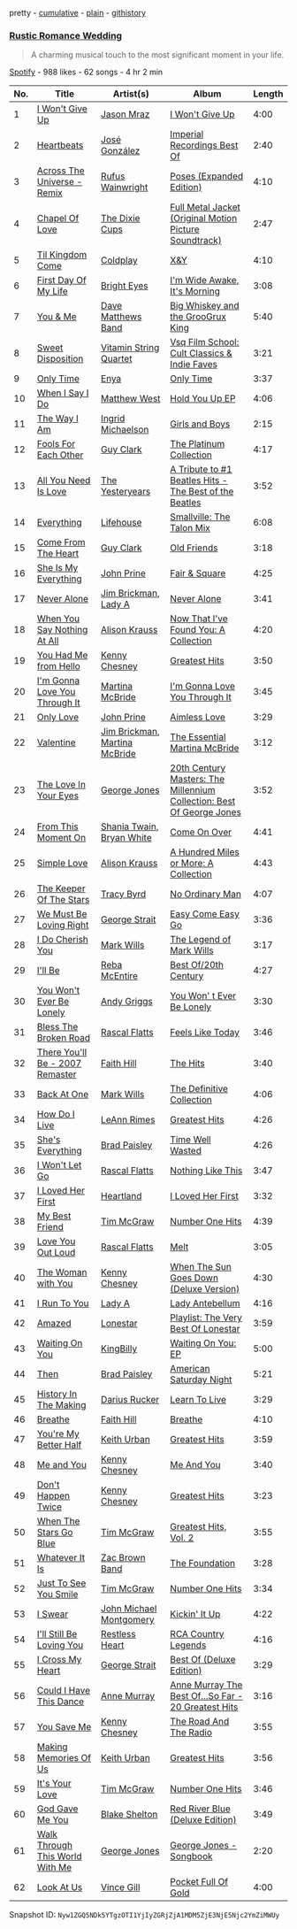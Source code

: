 pretty - [cumulative](/playlists/cumulative/2Ph68VcwRfqRdnrKhY3oPS.md) - [plain](/playlists/plain/2Ph68VcwRfqRdnrKhY3oPS) - [githistory](https://github.githistory.xyz/mackorone/spotify-playlist-archive/blob/main/playlists/plain/2Ph68VcwRfqRdnrKhY3oPS)

### [Rustic Romance Wedding](https://open.spotify.com/playlist/2Ph68VcwRfqRdnrKhY3oPS)

> A charming musical touch to the most significant moment in your life.

[Spotify](https://open.spotify.com/user/spotify) - 988 likes - 62 songs - 4 hr 2 min

| No. | Title | Artist(s) | Album | Length |
|---|---|---|---|---|
| 1 | [I Won't Give Up](https://open.spotify.com/track/05pKAafT85jeeNhZ6kq7HT) | [Jason Mraz](https://open.spotify.com/artist/4phGZZrJZRo4ElhRtViYdl) | [I Won't Give Up](https://open.spotify.com/album/3WeU5jvi9QBSbwV0hYG66P) | 4:00 |
| 2 | [Heartbeats](https://open.spotify.com/track/7BzhqmRj3iOZXqMHqiifHr) | [José González](https://open.spotify.com/artist/6xrCU6zdcSTsG2hLrojpmI) | [Imperial Recordings Best Of](https://open.spotify.com/album/6v5e6P19VdYAy73GGjRDBV) | 2:40 |
| 3 | [Across The Universe \- Remix](https://open.spotify.com/track/6GGA4fEbHJop37OOjK2kFR) | [Rufus Wainwright](https://open.spotify.com/artist/2PfBzriIMRsCXPDtSy9vg8) | [Poses \(Expanded Edition\)](https://open.spotify.com/album/5CAT7o1EpDKqLjE1x5tgqU) | 4:10 |
| 4 | [Chapel Of Love](https://open.spotify.com/track/0SMRck5oZi9hc16L6FuRF6) | [The Dixie Cups](https://open.spotify.com/artist/7ICvZfP4VHAPZ5Wdt03772) | [Full Metal Jacket \(Original Motion Picture Soundtrack\)](https://open.spotify.com/album/3tpJtzZm4Urb0n2ITN5mwF) | 2:47 |
| 5 | [Til Kingdom Come](https://open.spotify.com/track/1wQXj5bgxyZQ2XmE2X9s6n) | [Coldplay](https://open.spotify.com/artist/4gzpq5DPGxSnKTe4SA8HAU) | [X&Y](https://open.spotify.com/album/4E7bV0pzG0LciBSWTszra6) | 4:10 |
| 6 | [First Day Of My Life](https://open.spotify.com/track/5OiaAaIMYlCZONyDBxqk4G) | [Bright Eyes](https://open.spotify.com/artist/5o206eFLx38glA2bb4zqIU) | [I'm Wide Awake, It's Morning](https://open.spotify.com/album/5msfCyqu8fJYqDDV6OrXTg) | 3:08 |
| 7 | [You & Me](https://open.spotify.com/track/1qHXpsRP2gwteJCPUrc9wA) | [Dave Matthews Band](https://open.spotify.com/artist/2TI7qyDE0QfyOlnbtfDo7L) | [Big Whiskey and the GrooGrux King](https://open.spotify.com/album/0rbGx96lGWaTAPgd1a9fWR) | 5:40 |
| 8 | [Sweet Disposition](https://open.spotify.com/track/7GmgYPHccXRS9r5oQkVvk9) | [Vitamin String Quartet](https://open.spotify.com/artist/6MERXsiRbur2oJZFgYRDKz) | [Vsq Film School: Cult Classics & Indie Faves](https://open.spotify.com/album/56rhaqWDLMw6wG5Flbr72W) | 3:21 |
| 9 | [Only Time](https://open.spotify.com/track/0prw5XSbHLmKsctDEdeBuA) | [Enya](https://open.spotify.com/artist/6uothxMWeLWIhsGeF7cyo4) | [Only Time](https://open.spotify.com/album/0c4CTDOVv8MAU2T2znmhra) | 3:37 |
| 10 | [When I Say I Do](https://open.spotify.com/track/0b99xsUKkETGwZGzpX987r) | [Matthew West](https://open.spotify.com/artist/6e8OTLDQpaz1Tl2GEaxsNj) | [Hold You Up EP](https://open.spotify.com/album/1Sh8YsEhhMDI0dt9Ox4xuC) | 4:06 |
| 11 | [The Way I Am](https://open.spotify.com/track/2ZNJ9WW2gJpk7yxEI5knSA) | [Ingrid Michaelson](https://open.spotify.com/artist/2vm8GdHyrJh2O2MfbQFYG0) | [Girls and Boys](https://open.spotify.com/album/1tSCn4jEgNWSDxf9c3pQ2c) | 2:15 |
| 12 | [Fools For Each Other](https://open.spotify.com/track/78cFP4KrcUeEx06XI5y0UX) | [Guy Clark](https://open.spotify.com/artist/0Ekfvspc0hlcxdfJJVjcnq) | [The Platinum Collection](https://open.spotify.com/album/3CMo0YXSLogLdDNduUDFw9) | 4:17 |
| 13 | [All You Need Is Love](https://open.spotify.com/track/69vz0eR8Y5BturogJlYCmY) | [The Yesteryears](https://open.spotify.com/artist/7vfFFI4s6twLs3L5POUURF) | [A Tribute to \#1 Beatles Hits \- The Best of the Beatles](https://open.spotify.com/album/0BCeflkkC6czcKvv5Ixcx9) | 3:52 |
| 14 | [Everything](https://open.spotify.com/track/2HxjhEugETRl7l4Se24qYv) | [Lifehouse](https://open.spotify.com/artist/5PokPZn11xzZXyXSfnvIM3) | [Smallville: The Talon Mix](https://open.spotify.com/album/4ZS43VlYwOu0WUvFfQsleB) | 6:08 |
| 15 | [Come From The Heart](https://open.spotify.com/track/6WKhpIoenlNbDzPBBDD5DV) | [Guy Clark](https://open.spotify.com/artist/0Ekfvspc0hlcxdfJJVjcnq) | [Old Friends](https://open.spotify.com/album/4w7o2pZUJ9fcej1mA9fE7m) | 3:18 |
| 16 | [She Is My Everything](https://open.spotify.com/track/3yJGIhIzntrjL1kSVXQuVl) | [John Prine](https://open.spotify.com/artist/0nJUwPwC9Ti4vvuJ0q3MfT) | [Fair & Square](https://open.spotify.com/album/2wNjUecPR5b9xPVKKq5a9i) | 4:25 |
| 17 | [Never Alone](https://open.spotify.com/track/1Htslsoir8CIhBAp715vxm) | [Jim Brickman](https://open.spotify.com/artist/2NzWRNaaLByHyI3wpuec8P), [Lady A](https://open.spotify.com/artist/32WkQRZEVKSzVAAYqukAEA) | [Never Alone](https://open.spotify.com/album/1NM3K3fcIrt6xIgE9CXcaS) | 3:41 |
| 18 | [When You Say Nothing At All](https://open.spotify.com/track/0zu7EjQ4ij0uVpqp9eGR1J) | [Alison Krauss](https://open.spotify.com/artist/5J6L7N6B4nI1M5cwa29mQG) | [Now That I've Found You: A Collection](https://open.spotify.com/album/1yt29znD6KxC2ayfnT1Cqk) | 4:20 |
| 19 | [You Had Me from Hello](https://open.spotify.com/track/4jQvuRdc8l5M5nmbQlusa0) | [Kenny Chesney](https://open.spotify.com/artist/3grHWM9bx2E9vwJCdlRv9O) | [Greatest Hits](https://open.spotify.com/album/7hBQCzlr7jYkwvwBiLIDSp) | 3:50 |
| 20 | [I'm Gonna Love You Through It](https://open.spotify.com/track/3qpgmZfF8BDXqncaZYi4Eq) | [Martina McBride](https://open.spotify.com/artist/3P33qFNGBVXl86yQYWspFj) | [I'm Gonna Love You Through It](https://open.spotify.com/album/1peQxdtveAbaKog6dCp1oN) | 3:45 |
| 21 | [Only Love](https://open.spotify.com/track/0gU7XaWTFbfWt3ZxUT4nmI) | [John Prine](https://open.spotify.com/artist/0nJUwPwC9Ti4vvuJ0q3MfT) | [Aimless Love](https://open.spotify.com/album/3rnk4AHvr43nlyJY42iQM8) | 3:29 |
| 22 | [Valentine](https://open.spotify.com/track/0AyKFrN3VAuKzRXA2BtPgP) | [Jim Brickman](https://open.spotify.com/artist/2NzWRNaaLByHyI3wpuec8P), [Martina McBride](https://open.spotify.com/artist/3P33qFNGBVXl86yQYWspFj) | [The Essential Martina McBride](https://open.spotify.com/album/0HiQVsQdNpLarQJN3RgOhU) | 3:12 |
| 23 | [The Love In Your Eyes](https://open.spotify.com/track/3USxMmW6gDVAQvixssJyTc) | [George Jones](https://open.spotify.com/artist/2OpqcUtj10HHvGG6h9VYC5) | [20th Century Masters: The Millennium Collection: Best Of George Jones](https://open.spotify.com/album/495RJcXuyz2LErGY7KKurF) | 3:52 |
| 24 | [From This Moment On](https://open.spotify.com/track/7aDcS8ufyLrf6IqTloqfI1) | [Shania Twain](https://open.spotify.com/artist/5e4Dhzv426EvQe3aDb64jL), [Bryan White](https://open.spotify.com/artist/45kyLFJs5SIEqyzfVopuSc) | [Come On Over](https://open.spotify.com/album/5Ji9gLL9thCA79usDNBi7M) | 4:41 |
| 25 | [Simple Love](https://open.spotify.com/track/7iOAuvd1mWVhlRuQiPUVQa) | [Alison Krauss](https://open.spotify.com/artist/5J6L7N6B4nI1M5cwa29mQG) | [A Hundred Miles or More: A Collection](https://open.spotify.com/album/1CE777wFA55gdUyyHGrlPM) | 4:43 |
| 26 | [The Keeper Of The Stars](https://open.spotify.com/track/5WEK4szbQp9c7ZK6LkYd9k) | [Tracy Byrd](https://open.spotify.com/artist/0xxJO75NeIAF5jYruLYIDT) | [No Ordinary Man](https://open.spotify.com/album/53g8c9eM74nQkKXDEE5tlu) | 4:07 |
| 27 | [We Must Be Loving Right](https://open.spotify.com/track/5w3SnKBS0vwCjJZHSF1tYJ) | [George Strait](https://open.spotify.com/artist/5vngPClqofybhPERIqQMYd) | [Easy Come Easy Go](https://open.spotify.com/album/44XR4fEym71RYn4e30KOgz) | 3:36 |
| 28 | [I Do Cherish You](https://open.spotify.com/track/28dKRl0QkZcll8JEqXfe8m) | [Mark Wills](https://open.spotify.com/artist/0dlwjJe4kg9TgOMN184bJF) | [The Legend of Mark Wills](https://open.spotify.com/album/7KbUCpDM0Ercj13qWE2hz9) | 3:17 |
| 29 | [I'll Be](https://open.spotify.com/track/3cJNDQGaYptpN1FO0zCf8C) | [Reba McEntire](https://open.spotify.com/artist/02rd0anEWfMtF7iMku9uor) | [Best Of/20th Century](https://open.spotify.com/album/0Rb3coYXuUlgRLoi3UhADa) | 4:27 |
| 30 | [You Won't Ever Be Lonely](https://open.spotify.com/track/0wfr8FjpLXIO1YjqEyVCg5) | [Andy Griggs](https://open.spotify.com/artist/7CyJIUpcWZK2zFM6gKLKvD) | [You Won' t Ever Be Lonely](https://open.spotify.com/album/3CTLrEYxd3j14KtSWvp3RQ) | 3:30 |
| 31 | [Bless The Broken Road](https://open.spotify.com/track/4YjjNHtEsTX6Af4mCTupT5) | [Rascal Flatts](https://open.spotify.com/artist/0a1gHP0HAqALbEyxaD5Ngn) | [Feels Like Today](https://open.spotify.com/album/5NH87jdrVjOHt8gDMHT1Wy) | 3:46 |
| 32 | [There You'll Be \- 2007 Remaster](https://open.spotify.com/track/1s2khOWzC99udpUaPICLJI) | [Faith Hill](https://open.spotify.com/artist/25NQNriVT2YbSW80ILRWJa) | [The Hits](https://open.spotify.com/album/7fvl3dOnDrv9rq5IBmLbAa) | 3:40 |
| 33 | [Back At One](https://open.spotify.com/track/7EjflQQa1KpqzJHtn7irHN) | [Mark Wills](https://open.spotify.com/artist/0dlwjJe4kg9TgOMN184bJF) | [The Definitive Collection](https://open.spotify.com/album/53UJYswHmUEZtPxyUEM0Be) | 4:06 |
| 34 | [How Do I Live](https://open.spotify.com/track/5VJlvaPufnazmTvt2sHQqc) | [LeAnn Rimes](https://open.spotify.com/artist/2d3VHzlOEwXvmBdS4pzOPL) | [Greatest Hits](https://open.spotify.com/album/6mcwghwWeSp1Ol1IpsYDOM) | 4:26 |
| 35 | [She's Everything](https://open.spotify.com/track/3dAgQFdruU8ufWc5GE05xC) | [Brad Paisley](https://open.spotify.com/artist/13YmWQJFwgZrd4bf5IjMY4) | [Time Well Wasted](https://open.spotify.com/album/32LSfRBN2QI84fkkVX0edr) | 4:26 |
| 36 | [I Won't Let Go](https://open.spotify.com/track/1T1C9VVQ1lb60WxWZx7KoG) | [Rascal Flatts](https://open.spotify.com/artist/0a1gHP0HAqALbEyxaD5Ngn) | [Nothing Like This](https://open.spotify.com/album/7vb2No5vWyz3UhcMA9UdjG) | 3:47 |
| 37 | [I Loved Her First](https://open.spotify.com/track/0fZq48okuWkpAgjsWogAJ4) | [Heartland](https://open.spotify.com/artist/6B10yUcmUVw4RPKe6j58E9) | [I Loved Her First](https://open.spotify.com/album/6TrguRnEqy2RL8mB1n3Z33) | 3:32 |
| 38 | [My Best Friend](https://open.spotify.com/track/0TITWbP9cAwrMhOAVFPSSV) | [Tim McGraw](https://open.spotify.com/artist/6roFdX1y5BYSbp60OTJWMd) | [Number One Hits](https://open.spotify.com/album/2H2XBOxn7GzKRcXpeYKUIn) | 4:39 |
| 39 | [Love You Out Loud](https://open.spotify.com/track/2WsWOqZk5YKJD1WTGKihRp) | [Rascal Flatts](https://open.spotify.com/artist/0a1gHP0HAqALbEyxaD5Ngn) | [Melt](https://open.spotify.com/album/6kGMwYN1ChjX0yyhN7tDs2) | 3:05 |
| 40 | [The Woman with You](https://open.spotify.com/track/38svIEZx14taLmeQQfMFDv) | [Kenny Chesney](https://open.spotify.com/artist/3grHWM9bx2E9vwJCdlRv9O) | [When The Sun Goes Down \(Deluxe Version\)](https://open.spotify.com/album/5xpXkqZo7ljnrvWSMpxxOn) | 4:30 |
| 41 | [I Run To You](https://open.spotify.com/track/2YVCkTYJpv5jelYrHYoEG8) | [Lady A](https://open.spotify.com/artist/32WkQRZEVKSzVAAYqukAEA) | [Lady Antebellum](https://open.spotify.com/album/3MHTGwjWJhfcc3yBnvo6yh) | 4:16 |
| 42 | [Amazed](https://open.spotify.com/track/6iNcyWk5iUEY7P9zeTc5hm) | [Lonestar](https://open.spotify.com/artist/3qbnxnvUqR14MJ9g8QwZJK) | [Playlist: The Very Best Of Lonestar](https://open.spotify.com/album/6FoiXUlfC8amjO8yqmYZM5) | 3:59 |
| 43 | [Waiting On You](https://open.spotify.com/track/3i6M5lPYYDNK8bnmuuHxhZ) | [KingBilly](https://open.spotify.com/artist/7weIhUR1qqJJo1HE9nWbNK) | [Waiting On You: EP](https://open.spotify.com/album/3NHiUGM0GYo5CAWtqqP2ZI) | 5:00 |
| 44 | [Then](https://open.spotify.com/track/3XKbdb9GB6u3hsnUklQTav) | [Brad Paisley](https://open.spotify.com/artist/13YmWQJFwgZrd4bf5IjMY4) | [American Saturday Night](https://open.spotify.com/album/0GCQzPEkcFv8bR90sJf41x) | 5:21 |
| 45 | [History In The Making](https://open.spotify.com/track/1J4HTEFSDx9DWyJVH5uv1b) | [Darius Rucker](https://open.spotify.com/artist/7FY5V3XMwlNBPitEjXowHQ) | [Learn To Live](https://open.spotify.com/album/4HJ13QK0o292BbCtqww9BK) | 3:29 |
| 46 | [Breathe](https://open.spotify.com/track/3y4LxiYMgDl4RethdzpmNe) | [Faith Hill](https://open.spotify.com/artist/25NQNriVT2YbSW80ILRWJa) | [Breathe](https://open.spotify.com/album/3BGPil8BDPVoDK0lnUPtvb) | 4:10 |
| 47 | [You're My Better Half](https://open.spotify.com/track/06ySRvEnrUxZZ9ml3VO2TY) | [Keith Urban](https://open.spotify.com/artist/0u2FHSq3ln94y5Q57xazwf) | [Greatest Hits](https://open.spotify.com/album/0xBQEVKKlFKaetqike1qXK) | 3:59 |
| 48 | [Me and You](https://open.spotify.com/track/2n8feXSostJLdPSgNuWalW) | [Kenny Chesney](https://open.spotify.com/artist/3grHWM9bx2E9vwJCdlRv9O) | [Me And You](https://open.spotify.com/album/5aG9PNqK9jLLJoehlNXlwW) | 3:40 |
| 49 | [Don't Happen Twice](https://open.spotify.com/track/04ccQGJ1i8gL7JoeCPiJbv) | [Kenny Chesney](https://open.spotify.com/artist/3grHWM9bx2E9vwJCdlRv9O) | [Greatest Hits](https://open.spotify.com/album/7iDMtLZF5xX8Ijx3PossZk) | 3:23 |
| 50 | [When The Stars Go Blue](https://open.spotify.com/track/6hxjTmXAWbeZaD0R9ntTCF) | [Tim McGraw](https://open.spotify.com/artist/6roFdX1y5BYSbp60OTJWMd) | [Greatest Hits, Vol\. 2](https://open.spotify.com/album/5gXBn0p6m8neWwnitoZJdd) | 3:55 |
| 51 | [Whatever It Is](https://open.spotify.com/track/4o8STNAL91xc7EvuvqSKk1) | [Zac Brown Band](https://open.spotify.com/artist/6yJCxee7QumYr820xdIsjo) | [The Foundation](https://open.spotify.com/album/0Im5nUhAuNDSYVjfPh7RyS) | 3:28 |
| 52 | [Just To See You Smile](https://open.spotify.com/track/5pvIz4hL9j5ei4q5Bk2WJW) | [Tim McGraw](https://open.spotify.com/artist/6roFdX1y5BYSbp60OTJWMd) | [Number One Hits](https://open.spotify.com/album/2H2XBOxn7GzKRcXpeYKUIn) | 3:34 |
| 53 | [I Swear](https://open.spotify.com/track/7wIaLkbQzG6HMnE28etnif) | [John Michael Montgomery](https://open.spotify.com/artist/7mPcfx7PhnBh6n4HMCd61A) | [Kickin' It Up](https://open.spotify.com/album/35RTe7YfQemPHk27qXWMxK) | 4:22 |
| 54 | [I'll Still Be Loving You](https://open.spotify.com/track/2iD7WtoJKwtvBpimXHxKUl) | [Restless Heart](https://open.spotify.com/artist/0FcmRWJUfnCuwoXE1H2b0H) | [RCA Country Legends](https://open.spotify.com/album/3ZNlPkVx4nVDi352OJF4HS) | 4:16 |
| 55 | [I Cross My Heart](https://open.spotify.com/track/0nzAL0VNodLMlIh0Yl3eSN) | [George Strait](https://open.spotify.com/artist/5vngPClqofybhPERIqQMYd) | [Best Of \(Deluxe Edition\)](https://open.spotify.com/album/2syxP3j7sO6A5NiRPt37H3) | 3:29 |
| 56 | [Could I Have This Dance](https://open.spotify.com/track/7BCgPuJDZgPwOv1E4p6Cvq) | [Anne Murray](https://open.spotify.com/artist/7d7q5Y1p2QWS4QRAhTQR5E) | [Anne Murray The Best Of...So Far \- 20 Greatest Hits](https://open.spotify.com/album/7wKiJQImtpNT3kBy5QVPSX) | 3:16 |
| 57 | [You Save Me](https://open.spotify.com/track/0UgHkodbptL6XQBfT5HOK1) | [Kenny Chesney](https://open.spotify.com/artist/3grHWM9bx2E9vwJCdlRv9O) | [The Road And The Radio](https://open.spotify.com/album/5uMLCobPh02IG3fyH0Dzec) | 3:55 |
| 58 | [Making Memories Of Us](https://open.spotify.com/track/0Sg5kWoILCs2zBoIHIsDAa) | [Keith Urban](https://open.spotify.com/artist/0u2FHSq3ln94y5Q57xazwf) | [Greatest Hits](https://open.spotify.com/album/0xBQEVKKlFKaetqike1qXK) | 3:56 |
| 59 | [It's Your Love](https://open.spotify.com/track/0C2Uaka1VGbfAiuiTXpplO) | [Tim McGraw](https://open.spotify.com/artist/6roFdX1y5BYSbp60OTJWMd) | [Number One Hits](https://open.spotify.com/album/2H2XBOxn7GzKRcXpeYKUIn) | 3:46 |
| 60 | [God Gave Me You](https://open.spotify.com/track/0w9LJae3sVlZlH2CnxTInF) | [Blake Shelton](https://open.spotify.com/artist/1UTPBmNbXNTittyMJrNkvw) | [Red River Blue \(Deluxe Edition\)](https://open.spotify.com/album/1WXCjIDp84rJN6Sa1Um9kJ) | 3:49 |
| 61 | [Walk Through This World With Me](https://open.spotify.com/track/4GBEZaAm7Q9CN55qMshe6e) | [George Jones](https://open.spotify.com/artist/2OpqcUtj10HHvGG6h9VYC5) | [George Jones \- Songbook](https://open.spotify.com/album/2D2psVFac8W0wdQAtZPuQS) | 2:20 |
| 62 | [Look At Us](https://open.spotify.com/track/7AKmX4cPnknOgYCug7BOLP) | [Vince Gill](https://open.spotify.com/artist/3IhWQSrLj8EJjdvjFTpCyo) | [Pocket Full Of Gold](https://open.spotify.com/album/0vA9XQgS3ViclrjRFQYRdb) | 4:00 |

Snapshot ID: `Nyw1ZGQ5NDk5YTgzOTI1YjIyZGRjZjA1MDM5ZjE3NjE5Njc2YmZiMWUy`
